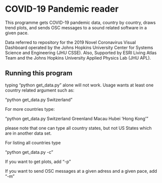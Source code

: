 COVID-19 Pandemic reader
========================

This programme gets COVID-19 pandemic data, country by country, draws trend plots, and sends OSC messages to a sound related software in a given pace.

Data referred to repository for the 2019 Novel Coronavirus Visual Dashboard operated by the Johns Hopkins University Center for Systems Science and Engineering (JHU CSSE). Also, Supported by ESRI Living Atlas Team and the Johns Hopkins University Applied Physics Lab (JHU APL).

Running this program
--------------------

typing “python get_data.py” alone will not work. Usage wants at least one country related argument such as:

“python get_data.py Switzerland”

For more countries type:

“python get_data.py Switzerland Greenland Macau Hubei ‘Hong Kong’”

please note that one can type all country states, but not US States which are in another data set.

For listing all countries type

“python get_data.py -c”

If you want to get plots, add “-p”

If you want to send OSC messages at a given adress and a given pace, add “-m”
